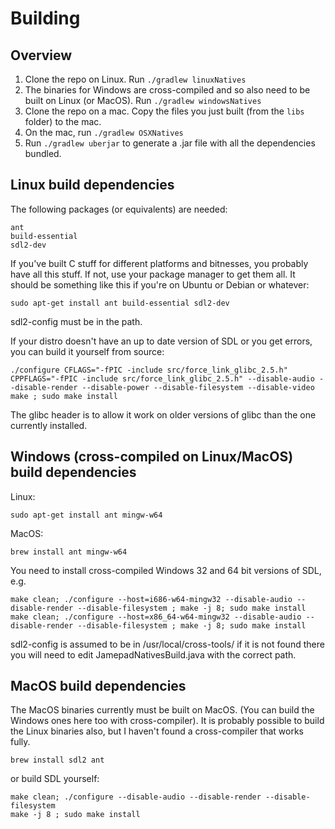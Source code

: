 # Building

## Overview

1.  Clone the repo on Linux.  Run `./gradlew linuxNatives`
2.  The binaries for Windows are cross-compiled and so also need to be built on Linux (or MacOS).  Run `./gradlew windowsNatives`
3.  Clone the repo on a mac. Copy the files you just built (from the `libs` folder) to the mac.
4.  On the mac, run `./gradlew OSXNatives`
5.  Run `./gradlew uberjar` to generate a .jar file with all the dependencies bundled.

##  Linux build dependencies

The following packages (or equivalents) are needed:

```
ant
build-essential
sdl2-dev
```

If you've built C stuff for different platforms and bitnesses, you probably have all this stuff. If not, use your package manager to get them all. It should be something like this if you're on Ubuntu or Debian or whatever: 

```
sudo apt-get install ant build-essential sdl2-dev
```

sdl2-config must be in the path.

If your distro doesn't have an up to date version of SDL or you get errors, you can build it yourself from source:

```
./configure CFLAGS="-fPIC -include src/force_link_glibc_2.5.h" CPPFLAGS="-fPIC -include src/force_link_glibc_2.5.h" --disable-audio --disable-render --disable-power --disable-filesystem --disable-video
make ; sudo make install
```

The glibc header is to allow it work on older versions of glibc than the one currently installed.

## Windows (cross-compiled on Linux/MacOS) build dependencies

Linux:
```
sudo apt-get install ant mingw-w64
```
MacOS:
```
brew install ant mingw-w64  
```

You  need to install cross-compiled Windows 32 and 64 bit versions of SDL, e.g.

```
make clean; ./configure --host=i686-w64-mingw32 --disable-audio --disable-render --disable-filesystem ; make -j 8; sudo make install
make clean; ./configure --host=x86_64-w64-mingw32 --disable-audio --disable-render --disable-filesystem ; make -j 8; sudo make install
```

sdl2-config is assumed to be in /usr/local/cross-tools/ if it is not found there you will need to edit JamepadNativesBuild.java with the correct path.

## MacOS build dependencies

The MacOS binaries currently must be built on MacOS. (You can build the Windows ones here too with cross-compiler).  It is probably possible to build the Linux binaries also, but I haven't found a cross-compiler that works fully.

`brew install sdl2 ant`

or build SDL yourself:

```
make clean; ./configure --disable-audio --disable-render --disable-filesystem
make -j 8 ; sudo make install
```

